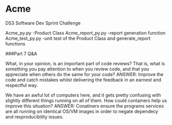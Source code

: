 # Acme
DS3 Software Dev Sprint Challenge

Acme_py.py
-Product Class 
Acme_report_py.py
-report generation function
Acme_test_py.py
-unit test of the Product Class and generate_report functions

###Part 7 Q&A

What, in your opinion, is an important part of code reviews? That is, what is something you pay attention to when you review code, and that you appreciate when others do the same for your code?
    ANSWER: Improve the code and catch mistakes whilst delivering the feedback in an earnest and respectful way.
    
We have an awful lot of computers here, and it gets pretty confusing with slightly different things running on all of them. How could containers help us improve this situation?
    ANSWER: Conatiners ensure the programs services are all running on identical OS/VM images in order to negate dependecy and resproducibility issues.


